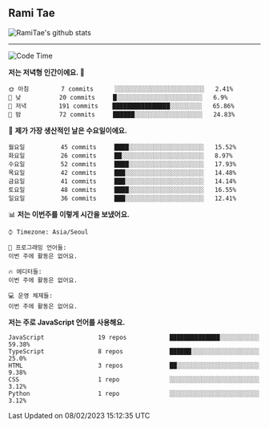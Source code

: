 ## Rami Tae

![RamiTae's github stats](https://github-readme-stats.vercel.app/api?username=RamiTae&show_icons=true&theme=tokyonight)

---
<!--START_SECTION:waka-->
![Code Time](http://img.shields.io/badge/Code%20Time-566%20hrs%2024%20mins-blue)

**저는 저녁형 인간이에요. 🦉** 

```text
🌞 아침         7 commits      ░░░░░░░░░░░░░░░░░░░░░░░░░   2.41% 
🌆 낮　         20 commits     █░░░░░░░░░░░░░░░░░░░░░░░░   6.9% 
🌃 저녁         191 commits    ████████████████░░░░░░░░░   65.86% 
🌙 밤　         72 commits     ██████░░░░░░░░░░░░░░░░░░░   24.83%

```
📅 **제가 가장 생산적인 날은 수요일이에요.** 

```text
월요일          45 commits     ████░░░░░░░░░░░░░░░░░░░░░   15.52% 
화요일          26 commits     ██░░░░░░░░░░░░░░░░░░░░░░░   8.97% 
수요일          52 commits     ████░░░░░░░░░░░░░░░░░░░░░   17.93% 
목요일          42 commits     ███░░░░░░░░░░░░░░░░░░░░░░   14.48% 
금요일          41 commits     ███░░░░░░░░░░░░░░░░░░░░░░   14.14% 
토요일          48 commits     ████░░░░░░░░░░░░░░░░░░░░░   16.55% 
일요일          36 commits     ███░░░░░░░░░░░░░░░░░░░░░░   12.41%

```


📊 **저는 이번주를 이렇게 시간을 보냈어요.** 

```text
⌚︎ Timezone: Asia/Seoul

💬 프로그래밍 언어들: 
이번 주에 활동은 없어요.

🔥 에디터들: 
이번 주에 활동은 없어요.

💻 운영 체제들: 
이번 주에 활동은 없어요.

```

**저는 주로 JavaScript 언어를 사용해요.** 

```text
JavaScript               19 repos            ██████████████░░░░░░░░░░░   59.38% 
TypeScript               8 repos             ██████░░░░░░░░░░░░░░░░░░░   25.0% 
HTML                     3 repos             ██░░░░░░░░░░░░░░░░░░░░░░░   9.38% 
CSS                      1 repo              ░░░░░░░░░░░░░░░░░░░░░░░░░   3.12% 
Python                   1 repo              ░░░░░░░░░░░░░░░░░░░░░░░░░   3.12%

```



 Last Updated on 08/02/2023 15:12:35 UTC
<!--END_SECTION:waka-->
